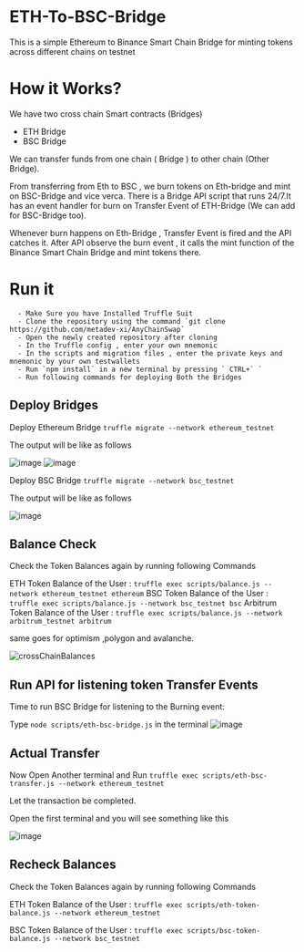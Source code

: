 # ETH-To-BSC-Bridge
This is a simple Ethereum to Binance Smart Chain Bridge for minting tokens across different chains on testnet

# How it Works?

We have two cross chain Smart contracts (Bridges)

- ETH Bridge
- BSC Bridge

We can transfer funds from one chain ( Bridge ) to other chain (Other Bridge).

From transferring from Eth to BSC , we burn tokens on Eth-bridge and mint on BSC-Bridge and vice verca.
There is a Bridge API script that runs 24/7.It has an event handler for burn on Transfer Event of ETH-Bridge (We can add for BSC-Bridge too).

Whenever burn happens on Eth-Bridge , Transfer Event is fired 
and the API catches it.
After API observe the burn event , it calls the mint function of the Binance Smart Chain Bridge and mint tokens there.


# Run it

      - Make Sure you have Installed Truffle Suit
      - Clone the repository using the command `git clone https://github.com/metadev-xi/AnyChainSwap` 
      - Open the newly created repository after cloning
      - In the Truffle config , enter your own mnemonic 
      - In the scripts and migration files , enter the private keys and mnemonic by your own testwallets
      - Run `npm install` in a new terminal by pressing ` CTRL+` `
      - Run following commands for deploying Both the Bridges

## Deploy Bridges

Deploy Ethereum Bridge `truffle migrate --network ethereum_testnet` 

The output will be like as follows

![image](https://user-images.githubusercontent.com/71306738/215405211-d1c6e150-1d69-4e4d-bf14-e1722520cfdd.png)
![image](https://user-images.githubusercontent.com/71306738/215405329-52ef3fc7-4a28-4a36-9555-50f1900184a8.png)



Deploy BSC Bridge `truffle migrate --network bsc_testnet` 

The output will be like as follows

![image](https://user-images.githubusercontent.com/71306738/215405502-9b06f0b3-603d-4750-8319-e5b07c95499a.png)

## Balance Check

Check the Token Balances again by running following Commands

ETH Token Balance of the User : `truffle exec scripts/balance.js --network ethereum_testnet ethereum`
BSC Token Balance of the User : `truffle exec scripts/balance.js --network bsc_testnet bsc`
Arbitrum Token Balance of the User : `truffle exec scripts/balance.js --network arbitrum_testnet arbitrum`

same goes for optimism ,polygon and avalanche.

![crossChainBalances](https://user-images.githubusercontent.com/71306738/218308135-3a9d6abb-ee46-483e-b1d0-9715289a7315.PNG)


## Run API for listening token Transfer Events

Time to run BSC Bridge for listening to the Burning event:

Type `node scripts/eth-bsc-bridge.js` in the terminal
![image](https://user-images.githubusercontent.com/71306738/215405761-e185dbf0-7db6-42af-a0cb-9ba799e4016f.png)

## Actual Transfer

Now Open Another terminal and Run `truffle exec scripts/eth-bsc-transfer.js --network ethereum_testnet`

Let the transaction be completed.

Open the first terminal and you will see something like this 

![image](https://user-images.githubusercontent.com/71306738/215406032-2f830e3c-f85b-4571-b213-2d8ba64ec4c7.png)


## Recheck Balances

Check the Token Balances again by running following Commands

ETH Token Balance of the User : `truffle exec scripts/eth-token-balance.js --network ethereum_testnet `

BSC Token Balance of the User : `truffle exec scripts/bsc-token-balance.js --network bsc_testnet `

